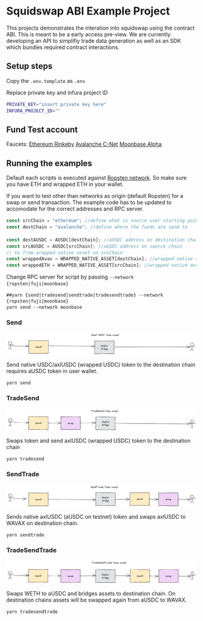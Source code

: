 # Squidswap ABI Example Project

This projects demonstrates the interation into squidswap
using the contract ABI. This is meant to be a early access pre-view.
We are currently developing an API to simplifiy trade data generation
as well as an SDK which bundles required contract interactions.

## Setup steps

Copy the `.env.template` as `.env`

Replace private key and infura project ID
```bash
PRIVATE_KEY="insert private key here"
INFURA_PROJECT_ID=""
```

## Fund Test account

Faucets:
[Ethereum Rinkeby](https://faucet.egorfine.com/)
[Avalanche C-Net](https://faucet.avax.network/)
[Moonbase Alpha](https://apps.moonbeam.network/moonbase-alpha/faucet/)

## Running the examples

Default each scripts is executed against [Ropsten network](https://ropsten.etherscan.io/).
So make sure you have ETH and wrapped ETH in your wallet.

If you want to test other than networks as origin (default Ropsten) for a swap or send transaction.
The example code has to be updated to accomodate for the correct addresses and RPC server.

```javascript
const srcChain = "ethereum"; //define what is source user starting point
const destChain = "avalanche"; //define where the funds are send to

const destAUSDC = AUSDC[destChain]; //aUSDC address on destination chain
const srcAUSDC = AUSDC[srcChain]; //aUSDC address on source chain
// to from wrapped native asset on srcChain
const wrappedAvax = WRAPPED_NATIVE_ASSET[destChain]; //wrapped native assets on destination
const wrappedETH = WRAPPED_NATIVE_ASSET[srcChain]; //wrapped native assets source
```

Change RPC server for script by passing `--network {ropsten|fuji|moonbase}`

```shell
##yarn {send|tradesend|sendtrade|tradesendtrade} --network {ropsten|fuji|moonbase}
yarn send --network moonbase
```

### Send

![Send Usecase](./docs/images/Send.png "Send USDC")

Send native USDC/axlUSDC (wrapped USDC) token to the destination chain
requires aUSDC token in user wallet.

```shell
yarn send
```

### TradeSend

![TradeSend Usecase](./docs/images/TradeSend.png "TradeSend")

Swaps token and send axlUSDC (wrapped USDC) token to the destination chain

```shell
yarn tradesend
```

### SendTrade

![SendTrade Usecase](./docs/images/SendTrade.png "SendTrade")

Sends native axlUSDC (aUSDC on testnet) token and swaps axlUSDC to WAVAX on destination
chain.

```shell
yarn sendtrade
```

### TradeSendTrade

![TradeSendTrade Usecase](./docs/images/SendTradeSend.png "TradeSendTrade")

Swaps WETH to aUSDC and bridges assets to destination chain. On destination chains
assets will be swapped again from aUSDC to WAVAX.

```shell
yarn tradesendtrade
```
